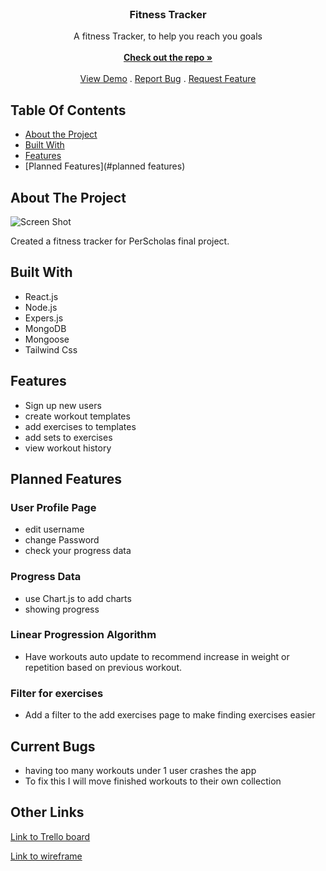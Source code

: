 <br/>
<p align="center">

  <h3 align="center">Fitness Tracker</h3>

  <p align="center">
    A fitness Tracker, to help you reach you goals
    <br/>
    <br/>
    <a href="https://github.com/Question30/fitness-app"><strong>Check out the repo »</strong></a>
    <br/>
    <br/>
    <a href="https://fitness-tracker-87za.onrender.com/">View Demo</a>
    .
    <a href="https://github.com/Question30/fitness-app/issues">Report Bug</a>
    .
    <a href="https://github.com/Question30/fitness-app/issues">Request Feature</a>
  </p>
</p>


## Table Of Contents

* [About the Project](#about-the-project)
* [Built With](#built-with)
* [Features](#features)
* [Planned Features](#planned features)

## About The Project

![Screen Shot](https://i.imgur.com/aOpu7z5.png)


Created a fitness tracker for PerScholas final project.


## Built With

- React.js
- Node.js
- Expers.js
- MongoDB
- Mongoose
- Tailwind Css

## Features

- Sign up new users
- create workout templates
- add exercises to templates
- add sets to exercises
- view workout history

## Planned Features

### User Profile Page
- edit username
- change Password
- check your progress data

### Progress Data
- use Chart.js to add charts
- showing progress 

### Linear Progression Algorithm
- Have workouts auto update to recommend increase in weight or repetition based on previous workout.

### Filter for exercises
- Add a filter to the add exercises page to make finding exercises easier

## Current Bugs
- having too many workouts under 1 user crashes the app
- To fix this I will move finished workouts to their own collection

## Other Links
[Link to Trello board](https://trello.com/b/wKDkEXw8/fitnesstracker-project)

[Link to wireframe](https://app.diagrams.net/#G1a19ZusG-kH5fPsVleJm-n3XEjDyW5U-f)